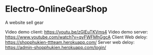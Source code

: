 # Electro-OnlineGearShop
A website sell gear

Video demo client: https://youtu.be/zGIEuTKVms4
Video demo server: https://www.youtube.com/watch?v=qyFWFMhGgcA
Client Web deloy: https://shopphukien-tttteam.herokuapp.com/
Server web deloy: https://admin-shopphukien.herokuapp.com/login/

